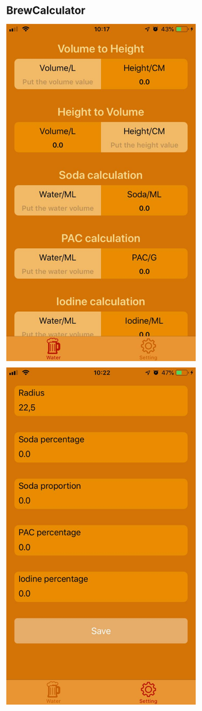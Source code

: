 # BrewCalculator

![Screenshot](https://github.com/asfcarvalho/BrewCalculator/blob/master/ScreenShots/Screen_01.png)

![Screenshot](https://github.com/asfcarvalho/BrewCalculator/blob/master/ScreenShots/Screen_02.png)
